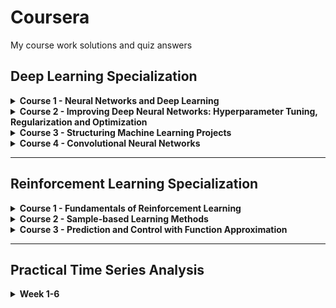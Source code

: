 # Coursera
My course work solutions and quiz answers


## Deep Learning Specialization

<details>
  <summary><b>Course 1 - Neural Networks and Deep Learning</b></summary>

#### Week 1 - Introduction to Deep Learning [Quiz](https://github.com/kenzo0619/Coursera/blob/master/Deep_Learning_Specialization/Course_1_Neural_Networks_and_Deep_Learning/Week1/DL_C1_week1_quiz_Introduction_to_deep_learning.png)

*Analyze the major trends driving the rise of deep learning, and give examples of where and how it is applied today.*


#### Week 2 - Neural Networks Basics [Quiz](https://github.com/kenzo0619/Coursera/blob/master/Deep_Learning_Specialization/Course_1_Neural_Networks_and_Deep_Learning/Week2/DL_C1_week2_quiz_Neural_Network_Basics.png)

*Set up a machine learning problem with a neural network mindset and use vectorization to speed up your models.*

[Python Basics With Numpy](https://github.com/kenzo0619/Coursera/blob/master/Deep_Learning_Specialization/Course_1_Neural_Networks_and_Deep_Learning/Week2/DL_C1_week2_1_Python_Basics_With_Numpy_v3a.ipynb)

[Logistic Regression with a Neural Network mindset](https://github.com/kenzo0619/Coursera/blob/master/Deep_Learning_Specialization/Course_1_Neural_Networks_and_Deep_Learning/Week2/DL_C1_week2_2_Logistic_Regression_with_a_Neural_Network_mindset_v6a.ipynb)


#### Week 3 - Shallow Neural Networks [Quiz](https://github.com/kenzo0619/Coursera/blob/master/Deep_Learning_Specialization/Course_1_Neural_Networks_and_Deep_Learning/Week3/DL_C1_week3_quiz_Shallow_Neural_Networks.png)

*Build a neural network with one hidden layer, using forward propagation and backpropagation.* 

[Planar data classification with one hidden layer](https://github.com/kenzo0619/Coursera/blob/master/Deep_Learning_Specialization/Course_1_Neural_Networks_and_Deep_Learning/Week3/DL_C1_week3_Planar_data_classification_with_onehidden_layer_v6c.ipynb)


#### Week 4 - Deep Neural Networks [Quiz](https://github.com/kenzo0619/Coursera/blob/master/Deep_Learning_Specialization/Course_1_Neural_Networks_and_Deep_Learning/Week4/DL_C1_week4_quiz_Key_concepts_on_Deep_Neural_Networks.png)

*Analyze the key computations underlying deep learning, then use them to build and train deep neural networks for computer vision tasks.*

[Building your Deep Neural Network Step by Step](https://github.com/kenzo0619/Coursera/blob/master/Deep_Learning_Specialization/Course_1_Neural_Networks_and_Deep_Learning/Week4/DL_C1_week4_1_Building_your_Deep_Neural_Network_Step_by_Step_v8a.ipynb)

[Deep Neural Network Application](https://github.com/kenzo0619/Coursera/blob/master/Deep_Learning_Specialization/Course_1_Neural_Networks_and_Deep_Learning/Week4/DL_C1_week4_2_Deep%2BNeural%2BNetwork%2B-%2BApplication%2Bv8.ipynb)
</details>

<details>
  <summary><b>Course 2 - Improving Deep Neural Networks: Hyperparameter Tuning, Regularization and Optimization</b></summary>

#### Week 1 - Practical Aspects of Deep Learning [Quiz](https://github.com/kenzo0619/Coursera/blob/master/Deep_Learning_Specialization/Course_2_Improving_Deep_Neural_Networks_Hyperparameter_Tuning_Regularization_and_Optimization/Week1/DL_C2_week1_quiz_Practical_aspects_of_Deep_Learning.png)

*Discover and experiment with a variety of different initialization methods, apply L2 regularization and dropout to avoid model overfitting, then apply gradient checking to identify errors in a fraud detection model.*

[Initialization](https://github.com/kenzo0619/Coursera/blob/master/Deep_Learning_Specialization/Course_2_Improving_Deep_Neural_Networks_Hyperparameter_Tuning_Regularization_and_Optimization/Week1/DL_C2_week1_1_Initialization.ipynb)

[Regularization](https://github.com/kenzo0619/Coursera/blob/master/Deep_Learning_Specialization/Course_2_Improving_Deep_Neural_Networks_Hyperparameter_Tuning_Regularization_and_Optimization/Week1/DL_C2_week1_2_Regularization.ipynb)

[Gradient Checking](https://github.com/kenzo0619/Coursera/blob/master/Deep_Learning_Specialization/Course_2_Improving_Deep_Neural_Networks_Hyperparameter_Tuning_Regularization_and_Optimization/Week1/DL_C2_week1_3_Gradient_Checking.ipynb)


#### Week 2 - Optimization Algorithms [Quiz](https://github.com/kenzo0619/Coursera/blob/master/Deep_Learning_Specialization/Course_2_Improving_Deep_Neural_Networks_Hyperparameter_Tuning_Regularization_and_Optimization/Week2/DL_C2_week2_quiz_Optimization_Algorithms.png)

*Develop your deep learning toolbox by adding more advanced optimizations, random minibatching, and learning rate decay scheduling to speed up your models.*

[Optimization methods](https://github.com/kenzo0619/Coursera/blob/master/Deep_Learning_Specialization/Course_2_Improving_Deep_Neural_Networks_Hyperparameter_Tuning_Regularization_and_Optimization/Week2/DL_C2_week2_Optimization_methods.ipynb)

#### Week 3 - Hyperparameter Tuning, Batch Normalization and Programming Frameworks [Quiz](https://github.com/kenzo0619/Coursera/blob/master/Deep_Learning_Specialization/Course_2_Improving_Deep_Neural_Networks_Hyperparameter_Tuning_Regularization_and_Optimization/Week3/DL_C2_week3_quiz_Hyperparameter_tuning_Batch_Normalization_Programming_Frameworks.png)

*Explore TensorFlow, a deep learning framework that allows you to build neural networks quickly and easily, then train a neural network on a TensorFlow dataset.*

[Tensorflow introduction](https://github.com/kenzo0619/Coursera/blob/master/Deep_Learning_Specialization/Course_2_Improving_Deep_Neural_Networks_Hyperparameter_Tuning_Regularization_and_Optimization/Week3/DL_C2_week3_Tensorflow_introduction.ipynb)

</details>


<details>
  <summary><b>Course 3 - Structuring Machine Learning Projects </b></summary>
  
#### Week 1 - Bird Recognition in the City of Peacetopia (Case Study) [Quiz](https://github.com/kenzo0619/Coursera/blob/master/Deep_Learning_Specialization/Course_3_Structuring_Machine_Learning_Projects/Week1/DL_C3_week1_quiz_Bird_Recognition_in_the_City_of_Peacetopia_(Case_Study).png)
  
*Streamline and optimize your ML production workflow by implementing strategic guidelines for goal-setting and applying human-level performance to help define key priorities.*
  
#### Week 2 - Autonomous Driving (Case Study) [Quiz](https://github.com/kenzo0619/Coursera/blob/master/Deep_Learning_Specialization/Course_3_Structuring_Machine_Learning_Projects/Week2/DL_C3_week1_quiz_Autonomous_Driving_(Case_Study).png)
  
*Develop time-saving error analysis procedures to evaluate the most worthwhile options to pursue and gain intuition for how to split your data and when to use multi-task, transfer, and end-to-end deep learning.*

</details>


<details>
  <summary><b>Course 4 - Convolutional Neural Networks </b></summary>
  
  #### Week 1 - The Basics of ConvNets [Quiz](https://github.com/kenzo0619/Coursera/blob/master/Deep_Learning_Specialization/Course_4_Convolutional_Neural_Networks/Week1/DL_C4_week1_quiz_The_Basics_of_ConvNets.png)
  
  *Implement the foundational layers of CNNs (pooling, convolutions) and stack them properly in a deep network to solve multi-class image classification problems.*
  
  [Convolution model Step by Step](https://github.com/kenzo0619/Coursera/blob/master/Deep_Learning_Specialization/Course_4_Convolutional_Neural_Networks/Week1/DL_C4_week1_1_Convolution_model_Step_by_Step.ipynb)
  
  
  [Convolution Model Application](https://github.com/kenzo0619/Coursera/blob/master/Deep_Learning_Specialization/Course_4_Convolutional_Neural_Networks/Week1/DL_C4_week1_2_Convolution_Model_Application.ipynb)
  
  
  #### Week 2 - Deep Convolutional Models [Quiz](https://github.com/kenzo0619/Coursera/blob/master/Deep_Learning_Specialization/Course_4_Convolutional_Neural_Networks/Week2/DL_C4_week2_quiz_Deep_Convolutional_Models.png)
  
  *Discover some powerful practical tricks and methods used in deep CNNs, straight from the research papers, then apply transfer learning to your own deep CNN.*

  [Residual Networks](https://github.com/kenzo0619/Coursera/blob/master/Deep_Learning_Specialization/Course_4_Convolutional_Neural_Networks/Week2/DL_C4_week2_1_Residual_Networks.ipynb)
  
  [Transfer learning with MobileNet v1](https://github.com/kenzo0619/Coursera/blob/master/Deep_Learning_Specialization/Course_4_Convolutional_Neural_Networks/Week2/DL_C4_week2_2_Transfer_learning_with_MobileNet_v1.ipynb)
  

  #### Week 3 - Detection Algorithms [Quiz](https://github.com/kenzo0619/Coursera/blob/master/Deep_Learning_Specialization/Course_4_Convolutional_Neural_Networks/Week3/DL_C4_week3_quiz_Detection_Algorithms.png)
  
  *Apply your new knowledge of CNNs to one of the hottest (and most challenging!) fields in computer vision: object detection.*

  [Car detection with YOLO](https://github.com/kenzo0619/Coursera/blob/master/Deep_Learning_Specialization/Course_4_Convolutional_Neural_Networks/Week2/DL_C4_week2_1_Residual_Networks.ipynb)
  
  [Image Segmentation with U-Net v2](https://github.com/kenzo0619/Coursera/blob/master/Deep_Learning_Specialization/Course_4_Convolutional_Neural_Networks/Week3/DL_C4_week3_2_Image_Segmentation_with_U-Net_v2.ipynb)
  
  #### Week 4 - Face Recognition&Neural Style Transfer [Quiz](https://github.com/kenzo0619/Coursera/blob/master/Deep_Learning_Specialization/Course_4_Convolutional_Neural_Networks/Week4/DL_C4_week4_quiz_Face_Recognition%26Neural_Style_Transfer.png)
    
  *Explore how CNNs can be applied to multiple fields, including art generation and face recognition, then implement your own algorithm to generate art and recognize faces!*

  [Face Recognition](https://github.com/kenzo0619/Coursera/blob/master/Deep_Learning_Specialization/Course_4_Convolutional_Neural_Networks/Week4/DL_C4_week4_1_Face_Recognition.ipynb)
  
  [Art Generation with Neural Style Transfer](https://github.com/kenzo0619/Coursera/blob/master/Deep_Learning_Specialization/Course_4_Convolutional_Neural_Networks/Week4/DL_C4_week4_2_Art_Generation_with_Neural_Style_Transfer.ipynb)
  
  [Reference Papers](https://github.com/kenzo0619/Coursera/blob/master/Deep_Learning_Specialization/Course_4_Convolutional_Neural_Networks/Week4/DL_C4_week4_ref.png)

</details>

---

## Reinforcement Learning Specialization

<details>
  <summary><b>Course 1 - Fundamentals of Reinforcement Learning</b></summary>

#### Week 1 - An Introduction to Sequential Decision-Making [Quiz](https://github.com/kenzo0619/Coursera/blob/master/Reinforcement_Learning_Specialization/Course_1_Fundamentals_of_Reinforcement_Learning/Week1/RL_C1_week1_quiz_Sequential_Decision_Making.png)

*For the first week of this course, you will learn how to understand the exploration-exploitation trade-off in sequential decision-making, implement incremental algorithms for estimating action-values, and compare the strengths and weaknesses to different algorithms for exploration. For this week’s graded assessment, you will implement and test an epsilon-greedy agent.*

[Bandits and Exploration and Exploitation](https://github.com/kenzo0619/Coursera/blob/master/Reinforcement_Learning_Specialization/Course_1_Fundamentals_of_Reinforcement_Learning/Week1/RL_C1_week1_Bandits_and_Exploration_and_Exploitation.ipynb)

#### Week 2 - Markov Decision Processes [Quiz](https://github.com/kenzo0619/Coursera/blob/master/Reinforcement_Learning_Specialization/Course_1_Fundamentals_of_Reinforcement_Learning/Week2/RL_C1_week2_quiz_MDPs.png)

When you’re presented with a problem in industry, the first and most important step is to translate that problem into a Markov Decision Process (MDP). The quality of your solution depends heavily on how well you do this translation. This week, you will learn the definition of MDPs, you will understand goal-directed behavior and how this can be obtained from maximizing scalar rewards, and you will also understand the difference between episodic and continuing tasks. For this week’s graded assessment, you will create three example tasks of your own that fit into the MDP framework.

#### Week 3 - Value Functions & Bellman Equations [Quiz 1](https://github.com/kenzo0619/Coursera/blob/master/Reinforcement_Learning_Specialization/Course_1_Fundamentals_of_Reinforcement_Learning/Week3/RL_C1_week3_quiz_1_Value_Functions_and_Bellman_Equations.png) [Quiz 2](https://github.com/kenzo0619/Coursera/blob/master/Reinforcement_Learning_Specialization/Course_1_Fundamentals_of_Reinforcement_Learning/Week3/RL_C1_week3_quiz_2_Value_Functions_and_Bellman_Equations.png) 

Once the problem is formulated as an MDP, finding the optimal policy is more efficient when using value functions. This week, you will learn the definition of policies and value functions, as well as Bellman equations, which is the key technology that all of our algorithms will use.


#### Week 4 - Dynamic Programming [Quiz](https://github.com/kenzo0619/Coursera/blob/master/Reinforcement_Learning_Specialization/Course_1_Fundamentals_of_Reinforcement_Learning/Week4/RL_C1_week4_quiz_Dynamic_Programming.png)

This week, you will learn how to compute value functions and optimal policies, assuming you have the MDP model. You will implement dynamic programming to compute value functions and optimal policies and understand the utility of dynamic programming for industrial applications and problems. Further, you will learn about Generalized Policy Iteration as a common template for constructing algorithms that maximize reward. For this week’s graded assessment, you will implement an efficient dynamic programming agent in a simulated industrial control problem.

[Optimal Policies with Dynamic Programming](https://github.com/kenzo0619/Coursera/blob/master/Reinforcement_Learning_Specialization/Course_1_Fundamentals_of_Reinforcement_Learning/Week4/RL_C1_week4_Optimal_Policies_with_Dynamic_Programming.ipynb)

</details>

<details>
  <summary><b>Course 2 - Sample-based Learning Methods</b></summary>

#### Week 1 - Monte Carlo Methods for Prediction & Control [Quiz](https://github.com/kenzo0619/Coursera/blob/master/Reinforcement_Learning_Specialization/Course_2_Sample-based%20Learning%20Methods/Week1/RL_C2_week1_quiz_Monte_Carlo_Methods_for_Prediction_Control.png)

*This week you will learn how to estimate value functions and optimal policies, using only sampled experience from the environment. This module represents our first step toward incremental learning methods that learn from the agent’s own interaction with the world, rather than a model of the world. You will learn about on-policy and off-policy methods for prediction and control, using Monte Carlo methods---methods that use sampled returns. You will also be reintroduced to the exploration problem, but more generally in RL, beyond bandits.*

[Blackjack](https://github.com/kenzo0619/Coursera/blob/master/Reinforcement_Learning_Specialization/Course_2_Sample-based%20Learning%20Methods/Week1/RL_C2_week1_Blackjack.ipynb)

#### Week 2 - Temporal Difference Learning Methods for Prediction [Quiz](https://github.com/kenzo0619/Coursera/blob/master/Reinforcement_Learning_Specialization/Course_2_Sample-based%20Learning%20Methods/Week2/RL_C2_week1_quiz_Temporal_Difference_Learning_Methods_for_Prediction.png)

*This week, you will learn about one of the most fundamental concepts in reinforcement learning: temporal difference (TD) learning. TD learning combines some of the features of both Monte Carlo and Dynamic Programming (DP) methods. TD methods are similar to Monte Carlo methods in that they can learn from the agent’s interaction with the world, and do not require knowledge of the model. TD methods are similar to DP methods in that they bootstrap, and thus can learn online---no waiting until the end of an episode. You will see how TD can learn more efficiently than Monte Carlo, due to bootstrapping. For this module, we first focus on TD for prediction, and discuss TD for control in the next module. This week, you will implement TD to estimate the value function for a fixed policy, in a simulated domain.*

[Policy Evaluation with Temporal Difference Learning](https://github.com/kenzo0619/Coursera/blob/master/Reinforcement_Learning_Specialization/Course_2_Sample-based%20Learning%20Methods/Week2/RL_C2_week1_Policy_Evaluation_with_Temporal_Difference_Learning.ipynb)

#### Week 3 - Temporal Difference Learning Methods for Control [Quiz](https://github.com/kenzo0619/Coursera/blob/master/Reinforcement_Learning_Specialization/Course_2_Sample-based%20Learning%20Methods/Week3/RL_C2_week3_quiz_Temporal_Difference_Learning_Methods_for_Control.png)

*This week, you will learn about using temporal difference learning for control, as a generalized policy iteration strategy. You will see three different algorithms based on bootstrapping and Bellman equations for control: Sarsa, Q-learning and Expected Sarsa. You will see some of the differences between the methods for on-policy and off-policy control, and that Expected Sarsa is a unified algorithm for both. You will implement Expected Sarsa and Q-learning, on Cliff World.*

[Q-Learning and Expected Sarsa](https://github.com/kenzo0619/Coursera/blob/master/Reinforcement_Learning_Specialization/Course_2_Sample-based%20Learning%20Methods/Week3/RL_C2_week3_Q-Learning_and_Expected_Sarsa.ipynb)

#### Week 4 - Planning Learning Acting [Quiz](https://github.com/kenzo0619/Coursera/blob/master/Reinforcement_Learning_Specialization/Course_2_Sample-based%20Learning%20Methods/Week4/RL_C2_week4_quiz_Planning_Learning_Acting.png)

*Up until now, you might think that learning with and without a model are two distinct, and in some ways, competing strategies: planning with Dynamic Programming verses sample-based learning via TD methods. This week we unify these two strategies with the Dyna architecture. You will learn how to estimate the model from data and then use this model to generate hypothetical experience (a bit like dreaming) to dramatically improve sample efficiency compared to sample-based methods like Q-learning. In addition, you will learn how to design learning systems that are robust to inaccurate models.*

[Dyna-Q and Dyna-Qplus](https://github.com/kenzo0619/Coursera/blob/master/Reinforcement_Learning_Specialization/Course_2_Sample-based%20Learning%20Methods/Week4/RL_C2_week4_Dyna-Q_and_Dyna-Qplus.ipynb)

  
</details>

<details>
  <summary><b>Course 3 - Prediction and Control with Function Approximation</b></summary>

#### Week 1 - On-policy Prediction with Approximation [Quiz](https://github.com/kenzo0619/Coursera/blob/master/Reinforcement_Learning_Specialization/Course_3_Prediction_and_Control_with_Function_Approximation/Week1/RL_C3_week1_quiz_On-policy_Prediction_with_Approximation.png)
  
*This week you will learn how to estimate a value function for a given policy, when the number of states is much larger than the memory available to the agent. You will learn how to specify a parametric form of the value function, how to specify an objective function, and how estimating gradient descent can be used to estimate values from interaction with the world.*
  
[Semi-gradient TD(0) with State Aggregation](https://github.com/kenzo0619/Coursera/blob/master/Reinforcement_Learning_Specialization/Course_3_Prediction_and_Control_with_Function_Approximation/Week1/RL_C3_week1_Semi-gradient_TD(0)_with_State_Aggregation.ipynb)

#### Week 2 - Constructing Features for Prediction [Quiz](https://github.com/kenzo0619/Coursera/blob/master/Reinforcement_Learning_Specialization/Course_3_Prediction_and_Control_with_Function_Approximation/Week2/RL_C3_week2_quiz_Constructing_Features_for_Prediction.png) 

*The features used to construct the agent’s value estimates are perhaps the most crucial part of a successful learning system. In this module we discuss two basic strategies for constructing features: (1) fixed basis that form an exhaustive partition of the input, and (2) adapting the features while the agent interacts with the world via Neural Networks and Backpropagation. In this week’s graded assessment you will solve a simple but infinite state prediction task with a Neural Network and TD learning.*
  
[Semi-gradient TD with a Neural Network](https://github.com/kenzo0619/Coursera/blob/master/Reinforcement_Learning_Specialization/Course_3_Prediction_and_Control_with_Function_Approximation/Week2/RL_C3_week2_Semi-gradient_TD_with_a_Neural_Network.ipynb)
  
#### Week 3 - Control with Approximation [Quiz](https://github.com/kenzo0619/Coursera/blob/master/Reinforcement_Learning_Specialization/Course_3_Prediction_and_Control_with_Function_Approximation/Week3/RL_C3_week3_quiz_Control_with_Approximation.png)

*This week, you will see that the concepts and tools introduced in modules two and three allow straightforward extension of classic TD control methods to the function approximation setting. In particular, you will learn how to find the optimal policy in infinite-state MDPs by simply combining semi-gradient TD methods with generalized policy iteration, yielding classic control methods like Q-learning, and Sarsa. We conclude with a discussion of a new problem formulation for RL---average reward---which will undoubtedly be used in many applications of RL in the future.*
  
[Function Approximation and Control](https://github.com/kenzo0619/Coursera/blob/master/Reinforcement_Learning_Specialization/Course_3_Prediction_and_Control_with_Function_Approximation/Week3/RL_C3_week3_Function_Approximation_and_Control.ipynb)
  
#### Week 4 - Policy Gradient [Quiz](https://github.com/kenzo0619/Coursera/blob/master/Reinforcement_Learning_Specialization/Course_3_Prediction_and_Control_with_Function_Approximation/Week4/RL_C3_week4_quiz_Policy_Gradient_Methods.png)
  
*Every algorithm you have learned about so far estimates a value function as an intermediate step towards the goal of finding an optimal policy. An alternative strategy is to directly learn the parameters of the policy. This week you will learn about these policy gradient methods, and their advantages over value-function based methods. You will also learn how policy gradient methods can be used to find the optimal policy in tasks with both continuous state and action spaces.*
  
[Average Reward Softmax Actor-Critic using Tile-coding](https://github.com/kenzo0619/Coursera/blob/master/Reinforcement_Learning_Specialization/Course_3_Prediction_and_Control_with_Function_Approximation/Week4/RL_C3_week4_Average_Reward_Softmax_Actor-Critic_using_Tile-coding.ipynb)
  
</details>
  
---

## Practical Time Series Analysis
<details>
  <summary><b>Week 1-6</b></summary>
  
  
  
#### Week 1 - Basic Statistics [Quiz 1](https://github.com/kenzo0619/Coursera/blob/master/Practical_Time_Series_Analysis/Week1/PTSA_week1_quiz_Basic_Statistics_Review.png) [Quiz 2](https://github.com/kenzo0619/Coursera/blob/master/Practical_Time_Series_Analysis/Week1/PTSA_week1_quiz_Visualization.png)
  
*During this first week, we show how to download and install R on Windows and the Mac. We review those basics of inferential and descriptive statistics that you'll need during the course.*
  
[Measuring Linear Association with the Correlation Function](https://github.com/kenzo0619/Coursera/blob/master/Practical_Time_Series_Analysis/Week1/PTSA_week1_Measuring%20Linear%20Association%20with%20the%20Correlation%20Function.pdf)
  
#### Week 2 - Visualizing Time Series, and Beginning to Model Time Series [Quiz 1](https://github.com/kenzo0619/Coursera/blob/master/Practical_Time_Series_Analysis/Week2/PTSA_week2_quiz_Random_Walk_vs_Purely_Random_Process.png) [Quiz 2](https://github.com/kenzo0619/Coursera/blob/master/Practical_Time_Series_Analysis/Week2/PTSA_week2_quiz_Noise_Versus_Signal.png) [Quiz 3](https://github.com/kenzo0619/Coursera/blob/master/Practical_Time_Series_Analysis/Week2/PTSA_week2_quiz_Time_plots_Stationarity_ACV_ACF_Random_Walk_and_MA_processes.png)
  
*In this week, we begin to explore and visualize time series available as acquired data sets. We also take our first steps on developing the mathematical models needed to analyze time series data.*
  
[Introduction to Time Series](https://github.com/kenzo0619/Coursera/blob/master/Practical_Time_Series_Analysis/Week2/PTSA_week2_Introduction_to_Time_Series2.pdf)
  
#### Week 3 - Stationarity, MA(q) and AR(p) processes [Quiz 1](https://github.com/kenzo0619/Coursera/blob/master/Practical_Time_Series_Analysis/Week3/PTSA_week3_quiz_Stationarity.png) [Quiz 2](https://github.com/kenzo0619/Coursera/blob/master/Practical_Time_Series_Analysis/Week3/PTSA_week3_quiz_Series_Backward_Shift_Operator_Invertibility_and_Duality.png) [Quiz 3](https://github.com/kenzo0619/Coursera/blob/master/Practical_Time_Series_Analysis/Week3/PTSA_week3_quiz_Difference_equations_and_Yule-Walker_equations.png) [Quiz 4](https://github.com/kenzo0619/Coursera/blob/master/Practical_Time_Series_Analysis/Week3/PTSA_week3_quiz_AR(p)_and_the_ACF.png)
  
*In Week 3, we introduce few important notions in time series analysis: Stationarity, Backward shift operator, Invertibility, and Duality. We begin to explore Autoregressive processes and Yule-Walker equations.*
  
[Series and nseries representation](https://github.com/kenzo0619/Coursera/blob/master/Practical_Time_Series_Analysis/Week3/PTSA_week3_Series_and_series.pdf)
  
[Stationarity Intuition and Definition](https://github.com/kenzo0619/Coursera/blob/master/Practical_Time_Series_Analysis/Week3/PTSA_week3_Stationarity_Intuition_and_Definition.pdf)
  
[Stationarity White Noise Random Walks and Moving Averages](https://github.com/kenzo0619/Coursera/blob/master/Practical_Time_Series_Analysis/Week3/PTSA_week3_Stationarity_White_Noise_Random_Walks_and_Moving_Averages.pdf)

[Stationarity ACF of a Moving Average](https://github.com/kenzo0619/Coursera/blob/master/Practical_Time_Series_Analysis/Week3/PTSA_week3_Stationarity_ACF_of_a_Moving_Average.pdf)
  
[Autoregressive Processes Definition and First Examples](https://github.com/kenzo0619/Coursera/blob/master/Practical_Time_Series_Analysis/Week3/PTSA_week3_Autoregressive_Processes_Definition_and_First_Examples.pdf)

[Autoregressive Processes Backshift Operator and the ACF](https://github.com/kenzo0619/Coursera/blob/master/Practical_Time_Series_Analysis/Week3/PTSA_week3_Autoregressive_Processes_Backshift_Operator_and_the_ACF.pdf)
  
[Yule Walker equations](https://github.com/kenzo0619/Coursera/blob/master/Practical_Time_Series_Analysis/Week3/PTSA_week3_Yule_Walker_equations.pdf)
  

  
#### Week 4 - AR(p) processes, Yule-Walker equations, PACF [Quiz 1](https://github.com/kenzo0619/Coursera/blob/master/Practical_Time_Series_Analysis/Week4/PTSA_week4_quiz_Yule-Walker_in_matrix_form_and_Yule-Walker_estimation.png) [Quiz 2](https://github.com/kenzo0619/Coursera/blob/master/Practical_Time_Series_Analysis/Week4/PTSA_week4_quiz_Partial_Autocorrelation.png) [Quiz 3](https://github.com/kenzo0619/Coursera/blob/master/Practical_Time_Series_Analysis/Week4/PTSA_week4_quiz_LakeHuron_dataset.png)
  
*In this week, partial autocorrelation is introduced. We work more on Yule-Walker equations, and apply what we have learned so far to few real-world datasets.*
  
[Yule-Walker Equations in matrix form](https://github.com/kenzo0619/Coursera/blob/master/Practical_Time_Series_Analysis/Week4/PTSA_week4_Yule-Walker_Equations_in_matrix_form.pdf)
  
[Partial Autocorrelation and the PACF First Examples](https://github.com/kenzo0619/Coursera/blob/master/Practical_Time_Series_Analysis/Week4/PTSA_week4_Partial_Autocorrelation_and_the_PACF_First_Examples.pdf)
  
  
#### Week 5 - Akaike Information Criterion (AIC), Mixed Models, Integrated Models [Quiz 1](https://github.com/kenzo0619/Coursera/blob/master/Practical_Time_Series_Analysis/Week5/PTSA_week5_quiz_AIC_and_model_building.png) [Quiz 2](https://github.com/kenzo0619/Coursera/blob/master/Practical_Time_Series_Analysis/Week5/PTSA_week5_quiz_ARIMA_and_Q-statistic.png) [Quiz 3](https://github.com/kenzo0619/Coursera/blob/master/Practical_Time_Series_Analysis/Week5/PTSA_week5_quiz_ARMA_Processes.png) [Quiz 4](https://github.com/kenzo0619/Coursera/blob/master/Practical_Time_Series_Analysis/Week5/PTSA_week5_quiz_BJsales_dataset.png)
  
*In Week 5, we start working with Akaike Information criterion as a tool to judge our models, introduce mixed models such as ARMA, ARIMA and model few real-world datasets.*
  
[ARIMA processes](https://github.com/kenzo0619/Coursera/blob/master/Practical_Time_Series_Analysis/Week5/PTSA_week5_ARIMA_processes.pdf)
  
[Akaike Information Criterion and Model Quality](https://github.com/kenzo0619/Coursera/blob/master/Practical_Time_Series_Analysis/Week5/PTSA_week5_Akaike_Information_Criterion_and_Model_Quality.pdf)
  
[ARMA Properties and Examples](https://github.com/kenzo0619/Coursera/blob/master/Practical_Time_Series_Analysis/Week5/PTSA_week5_ARMA_Properties_and_Examples.pdf)
  
[ARMA Models and a Little Theory](https://github.com/kenzo0619/Coursera/blob/master/Practical_Time_Series_Analysis/Week5/PTSA_week5_ARMA_Models_and_a_Little_Theory.pdf)
  
#### Week 6 - Seasonality, SARIMA, Forecasting [Quiz 1](https://github.com/kenzo0619/Coursera/blob/master/Practical_Time_Series_Analysis/Week6/PTSA_week6_quiz_SARIMA_processes.png) [Quiz 2](https://github.com/kenzo0619/Coursera/blob/master/Practical_Time_Series_Analysis/Week6/PTSA_week6_quiz_USAccDeaths_dataset.png) [Quiz 3](https://github.com/kenzo0619/Coursera/blob/master/Practical_Time_Series_Analysis/Week6/PTSA_week6_quiz_Forecasting.png)
  
*In the last week of our course, another model is introduced: SARIMA. We fit SARIMA models to various datasets and start forecasting.*
  
[SARIMA processes](https://github.com/kenzo0619/Coursera/blob/master/Practical_Time_Series_Analysis/Week6/PTSA_week6_SARIMA_processes.pdf)
  
[Forecasting using Simple Exponential Smoothing](https://github.com/kenzo0619/Coursera/blob/master/Practical_Time_Series_Analysis/Week6/PTSA_week6_Forecasting_using_Simple_Exponential_Smoothing.pdf)
  
[Forecasting Using Holt Winters for Trend (Double Exponential)](https://github.com/kenzo0619/Coursera/blob/master/Practical_Time_Series_Analysis/Week6/PTSA_week6_Forecasting_Using_Holt_Winters_for_Trend_(Double_Exponential).pdf)
  
[Forecasting Using Holt Winters for Trend and Seasonality (Triple Exponential)](https://github.com/kenzo0619/Coursera/blob/master/Practical_Time_Series_Analysis/Week6/PTSA_week6_Forecasting%20Using%20Holt%20Winters%20for%20Trend%20and%20Seasonality%20(Triple%20Exponential).pdf)
  
</details>
  
  

  
  
